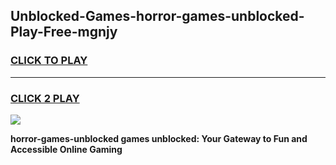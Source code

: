 
## Unblocked-Games-horror-games-unblocked-Play-Free-mgnjy
<h3>
<a href="https://premium76.site?title=horror-games-unblocked&ref=09A">CLICK TO PLAY</a></h3>
<hr>

<h3>
<a href="https://premium76.site?title=horror-games-unblocked&ref=09A">CLICK 2 PLAY</a>
  
</h3>

<a href="https://premium76.site?title=horror-games-unblocked&ref=09A"><img src="https://clearcache.store/games.png"></a>


**horror-games-unblocked games unblocked: Your Gateway to Fun and Accessible Online Gaming**
